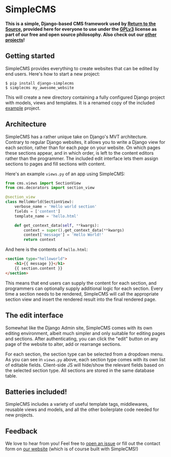 # SimpleCMS

**This is a simple, Django-based CMS framework used by [Return to the
  Source](https://rtts.eu/), provided here for everyone to use under
  the [GPLv3](LICENSE) license as part of our free and open source
  philosophy. Also check out our [other
  projects](https://github.com/rtts)!**

## Getting started

SimpleCMS provides everything to create websites that can be edited by
end users. Here's how to start a new project:

    $ pip install django-simplecms
    $ simplecms my_awesome_website

This will create a new directory containing a fully configured Django
project with models, views and templates. It is a renamed copy of the
included [example](example) project.

## Architecture

SimpleCMS has a rather unique take on Django's MVT architecture.
Contrary to regular Django websites, it allows you to write a Django
view for each *section*, rather than for each *page* on your website.
On which pages these sections appear, and in which order, is left to
the content editors rather than the programmer. The included edit
interface lets them assign sections to pages and fill sections with
content.

Here's an example `views.py` of an app using SimpleCMS:

```python
from cms.views import SectionView
from cms.decorators import section_view

@section_view
class HelloWorld(SectionView):
    verbose_name = 'Hello world section'
    fields = ['content']
    template_name = 'hello.html'

    def get_context_data(self, **kwargs):
        context = super().get_context_data(**kwargs)
        context['message'] = 'Hello World!'
        return context
```

And here is the contents of `hello.html`:

```html
<section type="helloworld">
    <h1>{{ message }}</h1>
    {{ section.content }}
</section>
```

This means that end users can supply the content for each section, and
programmers can optionally supply additional logic for each section.
Every time a section needs to be rendered, SimpleCMS will call the
appropriate section view and insert the rendered result into the final
rendered page.

## The edit interface

Somewhat like the Django Admin site, SimpleCMS comes with its own
editing environment, albeit much simpler and only suitable for editing
pages and sections. After authenticating, you can click the "edit"
button on any page of the website to alter, add or rearrange sections.

For each section, the section type can be selected from a dropdown
menu. As you can see in `views.py` above, each section type comes with
its own list of editable fields. Client-side JS will hide/show the
relevant fields based on the selected section type. All sections are
stored in the same database table.

## Batteries included!

SimpleCMS includes a variety of useful template tags, middlewares,
reusable views and models, and all the other boilerplate code needed
for new projects.

## Feedback

We love to hear from you! Feel free to [open an
issue](https://github.com/rtts/django-simplecms) or fill out the
contact form on [our website](https://rtts.eu/) (which is of course
built with SimpleCMS!)

